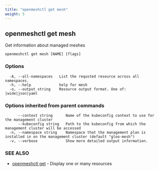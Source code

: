 ```yaml
---
title: "openmeshctl get mesh"
weight: 5
---
```

## openmeshctl get mesh

Get information about managed meshes

```
openmeshctl get mesh [NAME] [flags]
```

### Options

```
  -A, --all-namespaces   List the requsted resource across all namespaces.
  -h, --help             help for mesh
  -o, --output string    Resource output format. One of: |wide|json|yaml
```

### Options inherited from parent commands

```
      --context string      Name of the kubeconfig context to use for the management cluster
      --kubeconfig string   Path to the kubeconfig from which the management cluster will be accessed
  -n, --namespace string    Namespace that the management plan is installed in on the management cluster (default "gloo-mesh")
  -v, --verbose             Show more detailed output information.
```

### SEE ALSO

* [openmeshctl get](../openmeshctl_get)	 - Display one or many resources

